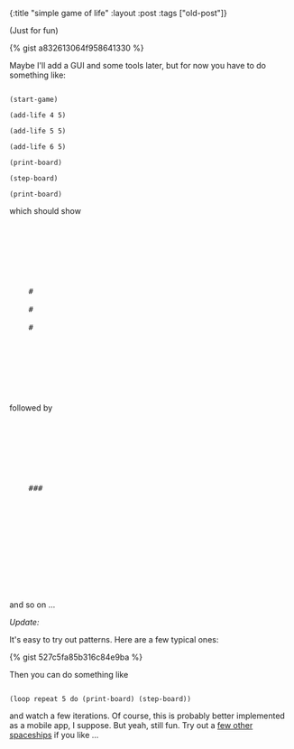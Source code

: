 {:title "simple game of life"
:layout :post
 :tags ["old-post"]}



(Just for fun)



{% gist a832613064f958641330 %}



Maybe I'll add a GUI and some tools later, but for now you have to do something like:



```

(start-game)

(add-life 4 5)

(add-life 5 5)

(add-life 6 5)

(print-board)

(step-board)

(print-board)

```



which should show



<pre>







    #

    #

    #







</pre>



followed by



<pre>







    ###











</pre>



and so on ...



_Update:_



It's easy to try out patterns. Here are a few typical ones:



{% gist 527c5fa85b316c84e9ba %}



Then you can do something like



```

(loop repeat 5 do (print-board) (step-board))

```



and watch a few iterations. Of course, this is probably better implemented as a mobile app, I suppose. But yeah, still fun. Try out a [few other spaceships](http://wwwhomes.uni-bielefeld.de/achim/moving.html) if you like ...
